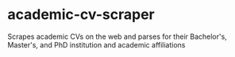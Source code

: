 # academic-cv-scraper
Scrapes academic CVs on the web and parses for their Bachelor's, Master's, and PhD institution and academic affiliations
